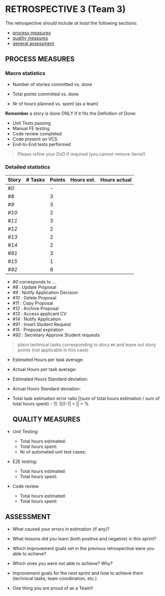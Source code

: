 RETROSPECTIVE 3 (Team 3)
=====================================

The retrospective should include _at least_ the following
sections:

- [process measures](#process-measures)
- [quality measures](#quality-measures)
- [general assessment](#assessment)

## PROCESS MEASURES 

### Macro statistics

- Number of stories committed vs. done



- Total points committed vs. done



- Nr of hours planned vs. spent (as a team)



**Remember** a story is done ONLY if it fits the Definition of Done:
 
- Unit Tests passing
- Manual FE testing
- Code review completed
- Code present on VCS
- End-to-End tests performed

> Please refine your DoD if required (you cannot remove items!) 

### Detailed statistics

| Story  | # Tasks | Points | Hours est. | Hours actual |
|--------|---------|--------|------------|--------------|
| _#0_   |         |    -   |            |              |
| _#8_   |         |    3   |            |              |
| _#9_   |         |    3   |            |              |    
| _#10_   |        |    2   |            |              |    
| _#11_   |        |    3   |            |              |    
| _#12_   |        |    2   |            |              |    
| _#13_   |        |    2   |            |              |
| _#14_   |        |    2   |            |              |
| _#91_   |        |    3   |            |              |
| _#15_   |        |    1   |            |              |
| _#92_   |        |    8   |            |              |

- _#0_ corresponds to ...
- _#8_ : Update Proposal
- _#9_ : Notify Application Decision
- _#10_ : Delete Proposal
- _#11_ : Copy Proposal
- _#12_ : Archive Proposal
- _#13_ : Access applicant CV
- _#14_ : Notify Application
- _#91_ : Insert Student Request
- _#15_ : Proposal expiration
- _#92_ : Secretary Approve Student requests

> place technical tasks corresponding to story `#0` and leave out story points (not applicable in this case)

- Estimated Hours per task average: 
- Actual Hours per task average: 
- Estimated Hours Standard deviation: 
- Actual Hours Standard deviation: 

- Total task estimation error ratio [(sum of total hours estimation / sum of total hours spent) - 1]:  |(/)-1|  = || = % 

  ## QUALITY MEASURES 

- Unit Testing: 
  - Total hours estimated: 
  - Total hours spent: 
  - Nr of automated unit test cases: 
- E2E testing:
  - Total hours estimated: 
  - Total hours spent: 
- Code review 
  - Total hours estimated: 
  - Total hours spent: 

## ASSESSMENT

- What caused your errors in estimation (if any)?


- What lessons did you learn (both positive and negative) in this sprint?



- Which improvement goals set in the previous retrospective were you able to achieve? 

  
- Which ones you were not able to achieve? Why?


- Improvement goals for the next sprint and how to achieve them (technical tasks, team coordination, etc.)


- One thing you are proud of as a Team!!
